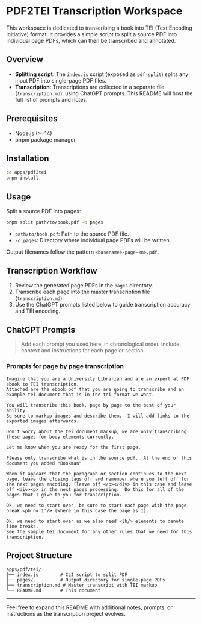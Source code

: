# PDF2TEI Transcription Workspace

This workspace is dedicated to transcribing a book into TEI (Text Encoding Initiative) format. It provides a simple script to split a source PDF into individual page PDFs, which can then be transcribed and annotated.

## Overview

- **Splitting script**: The `index.js` script (exposed as `pdf-split`) splits any input PDF into single-page PDF files.
- **Transcription**: Transcriptions are collected in a separate file (`transcription.md`), using ChatGPT prompts. This README will host the full list of prompts and notes.

## Prerequisites

- Node.js (>=14)
- pnpm package manager

## Installation

```bash
cd apps/pdf2tei
pnpm install
```

## Usage

Split a source PDF into pages:

```bash
pnpm split path/to/book.pdf -o pages
```

- `path/to/book.pdf`: Path to the source PDF file.
- `-o pages`: Directory where individual page PDFs will be written.

Output filenames follow the pattern `<basename>-page-<n>.pdf`.

## Transcription Workflow

1. Review the generated page PDFs in the `pages` directory.
2. Transcribe each page into the master transcription file (`transcription.md`).
3. Use the ChatGPT prompts listed below to guide transcription accuracy and TEI encoding.

## ChatGPT Prompts

> Add each prompt you used here, in chronological order. Include context and instructions for each page or section.

### Prompts for page by page transcription

```text
Imagine that you are a University Librarian and are an expert at PDF ebook to TEI transcription.
Attached are the ebook pdf that you are going to transcribe and an example tei document that is in the tei format we want.

You will transcribe this book, page by page to the best of your ability.
Be sure to markup images and describe them.  I will add links to the exported images afterwards.

Don't worry about the tei document markup, we are only transcribing these pages for body elements currently.

Let me know when you are ready for the first page.
```

```text
Please only transcribe what is in the source pdf.  At the end of this document you added "Bookman"
```

```text
When it appears that the paragraph or section continues to the next page, leave the closing tags off and remember where you left off for the next pages encoding. (leave off </p></div> in this case and leave off <div><p> in the next pages processing.  Do this for all of the pages that I give to you for transcription.
```

```text
Ok, we need to start over, be sure to start each page with the page break <pb n='1'/> (where in this case the page is 1).
```

```text
Ok, we need to start over as we also need <lb/> elements to denote line breaks.
See the sample tei document for any other rules that we need for this transcription.
```

## Project Structure

```text
apps/pdf2tei/
├── index.js        # CLI script to split PDF
├── pages/          # Output directory for single-page PDFs
├── transcription.md # Master transcript with TEI markup
└── README.md       # This document
```

---

Feel free to expand this README with additional notes, prompts, or instructions as the transcription project evolves.
